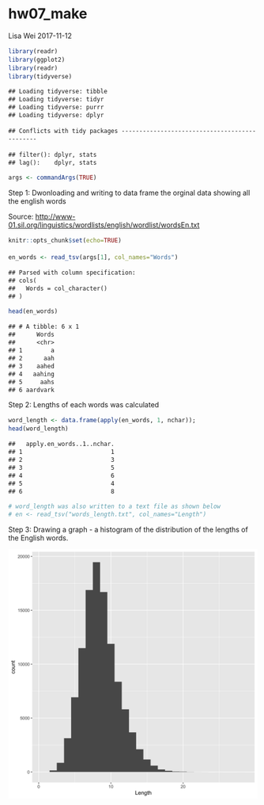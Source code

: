 hw07\_make
================
Lisa Wei
2017-11-12

``` r
library(readr)
library(ggplot2)
library(readr)
library(tidyverse)
```

    ## Loading tidyverse: tibble
    ## Loading tidyverse: tidyr
    ## Loading tidyverse: purrr
    ## Loading tidyverse: dplyr

    ## Conflicts with tidy packages ----------------------------------------------

    ## filter(): dplyr, stats
    ## lag():    dplyr, stats

``` r
args <- commandArgs(TRUE)
```

Step 1: Dwonloading and writing to data frame the orginal data showing all the english words

Source: <http://www-01.sil.org/linguistics/wordlists/english/wordlist/wordsEn.txt>

``` r
knitr::opts_chunk$set(echo=TRUE)

en_words <- read_tsv(args[1], col_names="Words")
```

    ## Parsed with column specification:
    ## cols(
    ##   Words = col_character()
    ## )

``` r
head(en_words)
```

    ## # A tibble: 6 x 1
    ##      Words
    ##      <chr>
    ## 1        a
    ## 2      aah
    ## 3    aahed
    ## 4   aahing
    ## 5     aahs
    ## 6 aardvark

Step 2: Lengths of each words was calculated

``` r
word_length <- data.frame(apply(en_words, 1, nchar));
head(word_length)
```

    ##   apply.en_words..1..nchar.
    ## 1                         1
    ## 2                         3
    ## 3                         5
    ## 4                         6
    ## 5                         4
    ## 6                         8

``` r
# word_length was also written to a text file as shown below
# en <- read_tsv("words_length.txt", col_names="Length")
```

Step 3: Drawing a graph - a histogram of the distribution of the lengths of the English words.

![plot](length_distribution.png)
